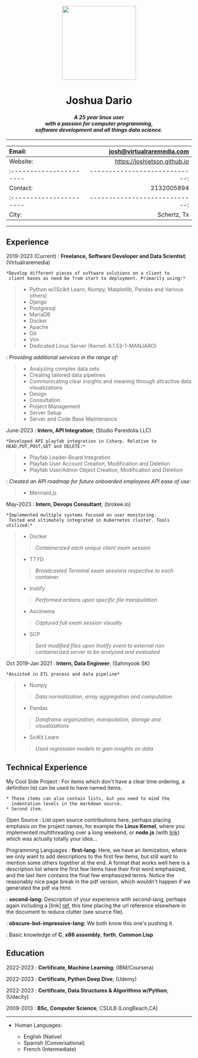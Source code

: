 <p align="center">

<img src="https://i.imgur.com/X44BMVl.png" width="200" height="200">


</p>

<h1 align="center"> Joshua Dario </h1>
<h4 align="center"> 
<i>
A 25 year linux user <br>with a passion for computer programming,<br>software development and all things data science.

</i>
</h4>

----------------------------------------------------


|Email:                 |    josh@virtualraremedia.com|
|:----------------------|----------------------------:|
|Website:               | https://joshjetson.github.io|
|:----------------------|----------------------------:|
|Contact:               |                   2132005894|
|:----------------------|----------------------------:|
|City:                  |                 Schertz, Tx |

----------------------------------------------


Experience
----------

2019-2023 (Current)
:   **Freelance, Software Developer and Data Scientist**; (Virtualraremedia)

    *Develop different pieces of software solutions on a client to
     client bases as need be from start to deployment. Primarily using:*
> - Python w/(Scikit Learn, Numpy, Matplotlib, Pandas and Various others)
> - Django
> - Postgresql
> - MariaDB
> - Docker
> - Apache
> - Git
> - Vim
> - Dedicated Linux Server (Kernel: 6.1.53-1-MANJARO)

:   *Providing additional services in the range of:*
> - Analyzing complex data sets
> - Creating tailored data pipelines
> - Communicating clear insights and meaning through attractive data visualizations
> - Design
> - Consultation
> - Project Management
> - Server Setup
> - Server and Code Base Maintenance


June-2023
:   **Intern, API Integration**; (Studio Pareidolia LLC)

    *Developed API playfab integration in Csharp. Relative to HEAD,PUT,POST,GET and DELETE:*
> - Playfab Leader-Board Integration
> - Playfab User Account Creation, Modification and Deletion
> - Playfab User/Admin Object Creation, Modification and Deletion


:   *Created an API roadmap for future onboarded employees API ease of use:*
> - Mermaid.js

May-2023
:   **Intern, Devops Consultant**; (brokee.io)

    *Implemented multiple systems focused on user monitoring.
     Tested and ultimately integrated in Kubernetes cluster. Tools utilized:*
> - Docker
> > *Containerized each unique client exam session*
> - TTYD
> > *Broadcasted Terminal exam sessions respective to each container*
> - Inotify
> > *Performed actions upon specific file manipulation*
> - Asciinema
> > *Captured full exam session visually*
> - SCP
> > *Sent modified files upon Inotify event to external non containerized server to be analyzed and evaluated*


Oct 2019-Jan 2021
:   **Intern, Data Engineer**; (Sahmyook SK)

    *Assisted in ETL process and data pipeline*
> - Numpy
> > *Data normalization, array aggregation and computation*
> - Pandas
> > *Dataframe organization, manipulation, storage and visualizations*
> - SciKit Learn
> > *Used regression models to gain insights on data*


Technical Experience
--------------------

My Cool Side Project
:   For items which don't have a clear time ordering, a definition
    list can be used to have named items.

    * These items can also contain lists, but you need to mind the
      indentation levels in the markdown source.
    * Second item.

Open Source
:   List open source contributions here, perhaps placing emphasis on
    the project names, for example the **Linux Kernel**, where you
    implemented multithreading over a long weekend, or **node.js**
    (with [link](http://nodejs.org)) which was actually totally
    your idea...

Programming Languages
:   **first-lang:** Here, we have an itemization, where we only want
    to add descriptions to the first few items, but still want to
    mention some others together at the end. A format that works well
    here is a description list where the first few items have their
    first word emphasized, and the last item contains the final few
    emphasized terms. Notice the reasonably nice page break in the pdf
    version, which wouldn't happen if we generated the pdf via html.

:   **second-lang:** Description of your experience with second-lang,
    perhaps again including a [link] [ref], this time placing the url
    reference elsewhere in the document to reduce clutter (see source
    file). 

:   **obscure-but-impressive-lang:** We both know this one's pushing
    it.

:   Basic knowledge of **C**, **x86 assembly**, **forth**, **Common Lisp**

[ref]: https://github.com/githubuser/superlongprojectname


Education
---------

2022-2023
:   **Certificate, Machine Learning**; (IBM/Coursera)

2022-2023
:   **Certificate, Python Deep Dive**; (Udemy)

2022-2023
:   **Certificate, Data Structures & Algorithms w/Python**; (Udacity)

2009-2013
:   **BSc, Computer Science**; CSULB (LongBeach,CA)


----------------------------------------

* Human Languages:

     * English (Native)
     * Spanish (Conversational)
     * French  (Intermediate)

